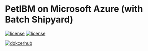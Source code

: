 # PetIBM on Microsoft Azure (with Batch Shipyard)

[![license](https://img.shields.io/badge/license-BSD%203--Clause-blue.svg)](https://github.com/mesnardo/petibm-azure-runs/raw/master/LICENSE)
[![license](https://img.shields.io/badge/license-CC--BY%204.0-lightgrey.svg)](https://github.com/mesnardo/petibm-azure-runs/raw/master/LICENSE)

[![dokcerhub](https://img.shields.io/badge/dockerhub-barbagroup%2Fpetibm%3A0.4--GPU--IntelMPI--ubuntu-informational.svg)](https://cloud.docker.com/u/barbagroup/repository/docker/barbagroup/petibm)